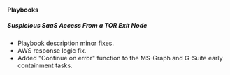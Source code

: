 
#### Playbooks

##### Suspicious SaaS Access From a TOR Exit Node

- Playbook description minor fixes.
- AWS response logic fix.
- Added "Continue on error" function to the MS-Graph and G-Suite early containment tasks.
